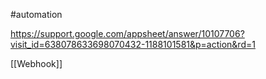 #automation 

https://support.google.com/appsheet/answer/10107706?visit_id=638078633698070432-1188101581&p=action&rd=1

[[Webhook]]
